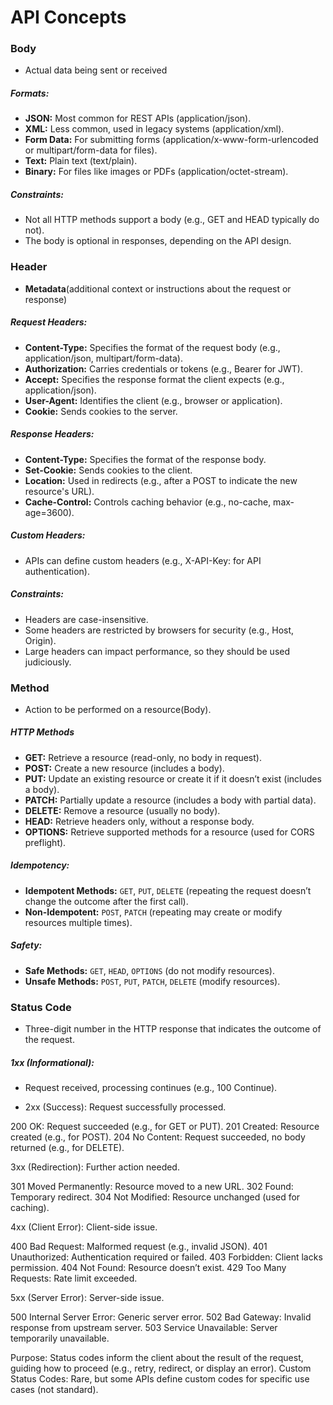 # API Concepts

### Body

- Actual data being sent or received

##### Formats:

- **JSON:** Most common for REST APIs (application/json).
- **XML:** Less common, used in legacy systems (application/xml).
- **Form Data:** For submitting forms (application/x-www-form-urlencoded or multipart/form-data for files).
- **Text:** Plain text (text/plain).
- **Binary:** For files like images or PDFs (application/octet-stream).

##### Constraints:

- Not all HTTP methods support a body (e.g., GET and HEAD typically do not).
- The body is optional in responses, depending on the API design.

### Header

- **Metadata**(additional context or instructions about the request or response)

##### Request Headers:

- **Content-Type:** Specifies the format of the request body (e.g., application/json, multipart/form-data).
- **Authorization:** Carries credentials or tokens (e.g., Bearer <token> for JWT).
- **Accept:** Specifies the response format the client expects (e.g., application/json).
- **User-Agent:** Identifies the client (e.g., browser or application).
- **Cookie:** Sends cookies to the server.

##### Response Headers:

- **Content-Type:** Specifies the format of the response body.
- **Set-Cookie:** Sends cookies to the client.
- **Location:** Used in redirects (e.g., after a POST to indicate the new resource's URL).
- **Cache-Control:** Controls caching behavior (e.g., no-cache, max-age=3600).

##### Custom Headers:

- APIs can define custom headers (e.g., X-API-Key: <key> for API authentication).

##### Constraints:

- Headers are case-insensitive.
- Some headers are restricted by browsers for security (e.g., Host, Origin).
- Large headers can impact performance, so they should be used judiciously.

### Method

- Action to be performed on a resource(Body).

##### HTTP Methods

- **GET:** Retrieve a resource (read-only, no body in request).
- **POST:** Create a new resource (includes a body).
- **PUT:** Update an existing resource or create it if it doesn’t exist (includes a body).
- **PATCH:** Partially update a resource (includes a body with partial data).
- **DELETE:** Remove a resource (usually no body).
- **HEAD:** Retrieve headers only, without a response body.
- **OPTIONS:** Retrieve supported methods for a resource (used for CORS preflight).

##### Idempotency:

- **Idempotent Methods:** `GET`, `PUT`, `DELETE` (repeating the request doesn’t change the outcome after the first
  call).
- **Non-Idempotent:** `POST`, `PATCH` (repeating may create or modify resources multiple times).

##### Safety:

- **Safe Methods:** `GET`, `HEAD`, `OPTIONS` (do not modify resources).
- **Unsafe Methods:** `POST`, `PUT`, `PATCH`, `DELETE` (modify resources).

### Status Code

- Three-digit number in the HTTP response that indicates the outcome of the request.

##### 1xx (Informational):

- Request received, processing continues (e.g., 100 Continue).

- 2xx (Success): Request successfully processed.

200 OK: Request succeeded (e.g., for GET or PUT).
201 Created: Resource created (e.g., for POST).
204 No Content: Request succeeded, no body returned (e.g., for DELETE).

3xx (Redirection): Further action needed.

301 Moved Permanently: Resource moved to a new URL.
302 Found: Temporary redirect.
304 Not Modified: Resource unchanged (used for caching).

4xx (Client Error): Client-side issue.

400 Bad Request: Malformed request (e.g., invalid JSON).
401 Unauthorized: Authentication required or failed.
403 Forbidden: Client lacks permission.
404 Not Found: Resource doesn’t exist.
429 Too Many Requests: Rate limit exceeded.

5xx (Server Error): Server-side issue.

500 Internal Server Error: Generic server error.
502 Bad Gateway: Invalid response from upstream server.
503 Service Unavailable: Server temporarily unavailable.

Purpose: Status codes inform the client about the result of the request, guiding how to proceed (e.g., retry, redirect, or display an error).
Custom Status Codes: Rare, but some APIs define custom codes for specific use cases (not standard).
